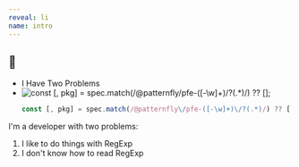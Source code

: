 ```yaml
---
reveal: li
name: intro
---
```

## 👋

- I Have Two Problems
- ![const [, pkg] = spec.match(/@patternfly\/pfe-([-\w]+)\/?(.*)/) ?? 
  [];][regex-glaze]
  ```js
  const [, pkg] = spec.match(/@patternfly\/pfe-([-\w]+)\/?(.*)/) ?? [];
  ```

<aside slot="notes">

I'm a developer with two problems:
1. I like to do things with RegExp
2. I don't know how to read RegExp

</aside>

[regex-glaze]: regex-glaze.png
